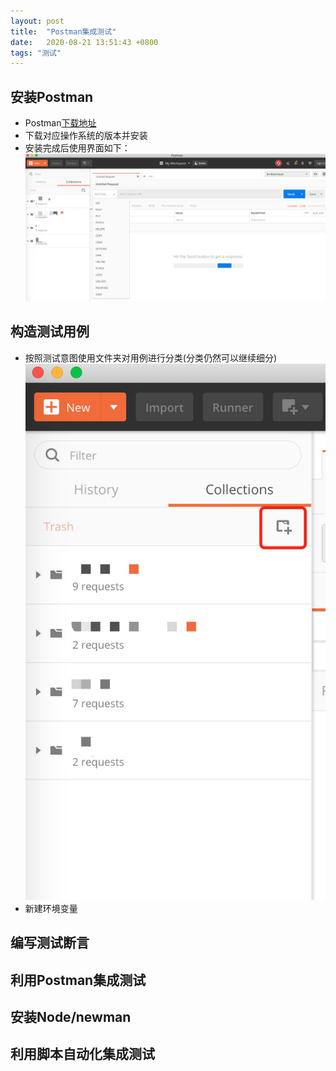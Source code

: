 ```yaml
---
layout: post
title:  "Postman集成测试"
date:   2020-08-21 13:51:43 +0800
tags: "测试"
---
```

## 安装Postman

- Postman[下载地址](!https://www.postman.com/downloads/)
- 下载对应操作系统的版本并安装
- 安装完成后使用界面如下：
![](/assets/img/postman-01.jpg)

## 构造测试用例
- 按照测试意图使用文件夹对用例进行分类(分类仍然可以继续细分)
![](/assets/img/postman-02.jpg)
- 新建环境变量



## 编写测试断言

## 利用Postman集成测试

## 安装Node/newman

## 利用脚本自动化集成测试
